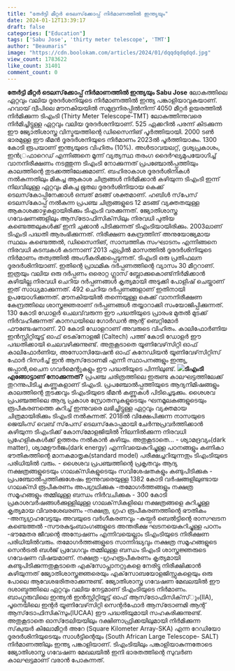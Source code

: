 ```yaml
---
title: "തേര്‍ട്ടി മീറ്റര്‍ ടെലസ്‌ക്കോപ്പ് നിര്‍മാണത്തില്‍ ഇന്ത്യയും"
date: 2024-01-12T13:39:17
draft: false
categories: ["Education"]
tags: ['Sabu Jose', 'thirty meter telescope', 'TMT']
author: "Beaumaris"
image: "https://cdn.boolokam.com/articles/2024/01/dqqdqdqdqd.jpg"
view_count: 1783622
like_count: 31401
comment_count: 0
---
```


**തേര്‍ട്ടി മീറ്റര്‍ ടെലസ്‌ക്കോപ്പ് നിര്‍മാണത്തില്‍ ഇന്ത്യയും** **Sabu Jose** ലോകത്തിലെ ഏറ്റവും വലിയ ദൂരദര്‍ശനിയുടെ നിര്‍മാണത്തില്‍ ഇന്ത്യ പങ്കാളിയാവുകയാണ്. ഹവായ് ദ്വീപിലെ മൗനകിയയില്‍ സമുദ്രനിരപ്പില്‍നിന്ന് 4050 മീറ്റര്‍ ഉയരത്തില്‍ നിര്‍മിക്കുന്ന ടിഎംടി (Thirty Meter Telescope-TMT) ലോകത്തിന്നുവരെ നിര്‍മിച്ചിട്ടുള്ള ഏറ്റവും വലിയ ദൂരദര്‍ശനിയാണ്. 525 ഏക്കറില്‍ പരന്ന് കിടക്കുന്ന ഈ ജ്യോതിശാസ്ത്ര വിസ്മയത്തിന്റെ ഡിസൈനിങ് പൂര്‍ത്തിയായി. 2000 ടണ്‍ ഭാരമുള്ള ഈ ഭീമന്‍ ദൂരദര്‍ശനിയുടെ നിര്‍മാണം 2023ല്‍ പൂര്‍ത്തിയാകും. 1300 കോടി രൂപയാണ് ഇന്ത്യയുടെ വിഹിതം (10%). അള്‍ട്രാവയലറ്റ്, ദൃശ്യപ്രകാശം, ഇന്‍്രഫാറെഡ് എന്നിങ്ങനെ മൂന്ന് വ്യത്യസ്ഥ തരംഗ ദൈര്‍ഘ്യമുപയോഗിച്ച് വാനനിരീക്ഷണം നടത്തുന്ന ടിഎംടി നോക്കുന്നത് പ്രപഞ്ചോല്‍പ്പത്തിയും കാലത്തിന്റെ തുടക്കത്തിലേക്കുമാണ്. ബഹിരാകാശ ദൂരദര്‍ശിനികള്‍ നല്‍കുന്നതിലും മികച്ച ആകാശ ചിത്രങ്ങള്‍ നിര്‍മിക്കാന്‍ കഴിയുന്ന ടിഎംടി ഇന്ന് നിലവിലുള്ള ഏറ്റവും മികച്ച ഭൂതല ദൂരദര്‍ശിനിയായ കെക്ക് ടെലസ്‌കോപ്പിനേക്കാള്‍ ഒമ്പത് മടങ്ങ് ശക്തമാണ്. ഹബിള്‍ സ്‌പേസ് ടെലസ്‌കോപ്പ് നല്‍കുന്ന പ്രപഞ്ച ചിത്രങ്ങളുടെ 12 മടങ്ങ് വ്യക്തതയുള്ള ആകാശക്കാഴ്ചകളായിരിക്കും ടിഎംടി വരക്കുന്നത്. ജ്യോതിശാസ്ത്ര ഗവേഷണങ്ങളിലും ആസ്‌ട്രോഫിസിക്‌സിലും നിരവധി പുതിയ കണ്ടെത്തലുകള്‍ക്ക് ഇനി ചുക്കാന്‍ പിടിക്കുന്നത് ടിഎംടിയായിരിക്കും. 2003ലാണ് ടിഎംടി പദ്ധതി ആരംഭിക്കുന്നത്. നിരീക്ഷണ കേന്ദ്രത്തിന് അനുയോജ്യമായ സ്ഥലം കണ്ടെത്തല്‍, ഡിസൈനിങ്, സാമ്പത്തിക സംഘാടനം എന്നിങ്ങനെ നിരവധി കടമ്പകള്‍ കടന്നാണ് 2013 ഏപ്രില്‍ മാസത്തില്‍ ദൂരദര്‍ശിനിയുടെ നിര്‍മാണം തത്വത്തില്‍ അംഗീകരിക്കപ്പെടുന്നത്. ടിഎംടി ഒരു പ്രതിഫലന ദൂരദര്‍ശിനിയാണ്. ഇതിന്റെ പ്രാഥമിക ദര്‍പ്പണത്തിന്റെ വ്യാസം 30 മീറ്ററാണ്. ഇത്രയും വലിയ ഒരു ദര്‍പ്പണം ഒരൊറ്റ ഗ്ലാസ് ബ്ലോക്കുകൊണ്ട്‌നിര്‍മിക്കാന്‍ കഴിയില്ല.നിരവധി ചെറിയ ദര്‍പ്പണങ്ങള്‍ കൃത്യമായി അടുക്കി പോളിഷ് ചെയ്താണ് ഇത് സാധ്യമാക്കുന്നത്. 492 ചെറിയ ദര്‍പ്പണങ്ങളാണ് ഇതിനായി ഉപയോഗിക്കുന്നത്. മൗനകിയയില്‍ തന്നെയുള്ള കെക്ക് വാനനിരീക്ഷണ കേന്ദ്രത്തിലെ ശാസ്ത്രജ്ഞരാണ് ദര്‍പ്പണങ്ങള്‍ തയ്യാറാക്കി സംയോജിപ്പിക്കുന്നത്. 130 കോടി ഡോളര്‍ ചെലവ്‌വരുന്ന ഈ പദ്ധതിയുടെ പ്രാരംഭ മുതല്‍ മുടക്ക് നിര്‍വഹിക്കുന്നത് കാനഡയിലെ ഗോര്‍ഡന്‍ ആന്റ് ബെറ്റിമോര്‍ ഫൗണ്ടേഷനാണ്. 20 കോടി ഡോളറാണ് അവരുടെ വിഹിതം. കാലിഫോര്‍ണിയ ഇന്‍സ്റ്റിറ്റിയൂട്ട് ഓഫ് ടെക്‌നോളജി (Caltech) പത്ത് കോടി ഡോളര്‍ ഈ പദ്ധതിക്കായി ചെലവഴിക്കുന്നുണ്ട്. അതുകൂടാതെ യൂണിവേഴ്‌സിറ്റി ഓഫ് കാലിഫോര്‍ണിയ, അസോസിയേഷന്‍ ഓഫ് കനേഡിയന്‍ യൂണിവേഴ്‌സിറ്റിസ് ഫോര്‍ റിസര്‍ച്ച് ഇന്‍ ആസ്‌ട്രോണമി എന്നീ സ്ഥാപനങ്ങളും ഇന്ത്യ, ജപ്പാന്‍,ചൈന ഗവര്‍മെന്റുകളും ഈ പദ്ധതിയുടെ പിന്നിലുണ്ട്. **![](https://cdn.boolokam.com/articles/2024/01/ngmmmmm.jpg)ടിഎംടി എങ്ങോട്ടാണ് നോക്കുന്നത്?** പ്രപഞ്ച ചരിത്രത്തിലെ ഇരുണ്ട കാലഘട്ടത്തിലേക്ക് തുറന്നുപിടിച്ച കണ്ണുകളാണ് ടിഎംടി. പ്രപഞ്ചോല്‍പ്പത്തിയുടെ ആദ്യനിമിഷങ്ങളും കാലത്തിന്റെ തുടക്കവും ടിഎംടിയുടെ ഭീമന്‍ കണ്ണുകള്‍ പിടിച്ചെടുക്കും. ശൈശവ പ്രപഞ്ചത്തിലെ ആദ്യ പ്രകാശ സ്രോതസുകളുടെയും ഘനമൂലകങ്ങളുടെയും രൂപീകരണത്തെ കുറിച്ച് ഇന്നുവരെ ലഭിച്ചിട്ടുള്ള ഏറ്റവും വ്യക്തമായ ചിത്രമായിരിക്കും ടിഎംടി നല്‍കുന്നത്. 2018ല്‍ വിക്ഷേപിക്കുന്ന നാസയുടെ ജെയിംസ് വെബ് സ്‌പേസ് ടെലസ്‌കോപ്പുമായി ചേര്‍ന്നുപ്രവര്‍ത്തിക്കാന്‍ കഴിയുന്ന ടിഎംടിക്ക് കോസ്‌മോളജിയില്‍ നിലനില്‍ക്കുന്ന നിരവധി പ്രഹേളികകള്‍ക്ക് ഉത്തരം നല്‍കാന്‍ കഴിയും. അതുകൂടാതെ... \- ശ്യാമദ്രവ്യം(dark matter), ശ്യാമഊര്‍ജം(dark energy) എന്നിവയെകുറിച്ചുള്ള പഠനങ്ങളും കണികാ ഭൗതികത്തിന്റെ മാനകമാതൃക(standard model) പരീക്ഷച്ചറിയുന്നതും ടിഎംടിയുടെ പരിധിയില്‍ വരും. \- ശൈശവ പ്രപഞ്ചത്തിന്റെ പ്രകൃതവും ആദ്യ നക്ഷത്രങ്ങളുടെയും ഗാലക്‌സികളുടെയും സവിശേഷതകളും കണ്ടുപിടിക്കുക \- പ്രപഞ്ചോല്‍പ്പത്തിക്കുശേഷം ഇന്നുവരെയുള്ള 1382 കോടി വര്‍ഷങ്ങളിലുണ്ടായ ഗാലക്‌സി രൂപീകരണം അപഗ്രഥിക്കുക -തമോഗര്‍ത്തങ്ങളും നക്ഷത്ര സമൂഹങ്ങളും തമ്മിലുള്ള ബന്ധം നിര്‍വചിക്കുക \- 300 കോടി പ്രകാശവര്‍ഷങ്ങള്‍ക്കുള്ളിലുള്ള ഗാലക്‌സികളിലെ നക്ഷത്രങ്ങളെ കുറിച്ചുള്ള കൃത്യമായ വിവരശേഖരണം -നക്ഷത്ര, ഗ്രഹ രൂപീകരണത്തിന്റെ ഭൗതികം -അന്യഗ്രഹവേട്ടയും അവയുടെ വര്‍ഗീകരണവും -കുയ്പര്‍ ബെല്‍ട്ടിന്റെ രാസഘടന കണ്ടെത്തല്‍ -സൗരകുടുംബാംഗങ്ങളുടെ അന്തരീക്ഷ ഘടനയെകുറിച്ചുള്ള പഠനം -ഭൗമേതര ജീവന്റെ അന്വേഷണം എന്നിവയെല്ലാം ടിഎംടിയുടെ നിരീക്ഷണ പരിധിയില്‍വരും. തമോഗര്‍ത്തങ്ങളുടെ സാന്നിദ്ധ്യവും നക്ഷത്ര സമൂഹങ്ങളുടെ സെന്‍ട്രല്‍ ബള്‍ജ് പ്രവേഗവും തമ്മിലുള്ള ബന്ധം ടിഎംടി ശാസ്ത്രജ്ഞരുടെ ഗവേഷണ വിഷയമാണ്. നക്ഷത്ര -ഗ്രഹരൂപീകരണം കൃത്യമായി കണ്ടുപിടിക്കുന്നതുകൂടാതെ എക്‌സോപ്ലാനറ്റുകളെ നേരിട്ടു നിരീക്ഷിക്കാന്‍ കഴിയുന്നത് ജ്യോതിശാസ്ത്രജ്ഞരെയും എക്‌സോബയോളജിസ്റ്റുകളെയും ഒരു പോലെ ആവേശഭരിതരാക്കുന്നുണ്ട്. ജ്യോതിശാസ്ത്ര ഗവേഷണ മേഖലയില്‍ ഈ ദശാബ്ദത്തിലെ ഏറ്റവും വലിയ നേട്ടമാണ് ടിഎംടിയുടെ നിര്‍മാണം. ബാംഗ്ലൂരുവിലെ ഇന്ത്യന്‍ ഇന്‍സ്റ്റിറ്റിയൂട്ട് ഓഫ് ആസ്‌ട്രോഫിസിക്‌സ്ും(IIA), പൂനെയിലെ ഇന്റര്‍ യൂണിവേഴ്‌സിറ്റി സെന്റര്‍ഫോര്‍ ആസ്‌ട്രോണമി ആന്റ് ആസ്‌ട്രോഫിസിക്‌സും(IUCAA) ഈ പദ്ധതിയുമായി സഹകരിക്കുന്നുണ്ട്. അതുകൂടാതെ ഓസ്‌ട്രേലിയയിലും ദക്ഷിണാഫ്രിക്കയിലുമായി നിര്‍മിക്കുന്ന സ്‌ക്വയര്‍ കിലോമീറ്റര്‍ അറേ (Square Kilometer Array-SKA) എന്ന റേഡിയോ ദൂരദര്‍ശിനിയുടെയും സാള്‍ട്ടിന്റെയും (South African Large Telescope- SALT) നിര്‍മാണത്തിലും ഇന്ത്യ പങ്കാളിയാണ്. ടിഎംടിയിലും പങ്കാളിയാകുന്നതോടെ ജ്യോതിശാസ്ത്ര ഗവേഷണ മേഖലയില്‍ ഇനി ഭാരതത്തിന്റെ സുവര്‍ണ കാലഘട്ടമാണ് വരാന്‍ പോകുന്നത്.
